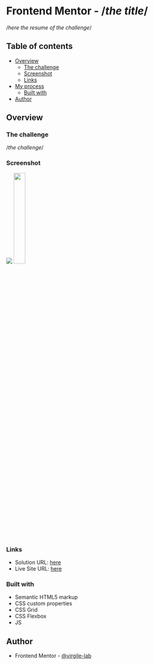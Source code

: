 # Frontend Mentor - /*the title*/

/*here the resume of the challenge*/

## Table of contents

- [Overview](#overview)
  - [The challenge](#the-challenge)
  - [Screenshot](#screenshot)
  - [Links](#links)
- [My process](#my-process)
  - [Built with](#built-with)
- [Author](#author)


## Overview

### The challenge

/*the challenge*/

### Screenshot

<img src="./Screenshot_Desktop.png" />
<img src="./Screenshot_Mobile.png" width="25%" />

### Links

- Solution URL: [here]()
- Live Site URL: [here]()

### Built with

- Semantic HTML5 markup
- CSS custom properties
- CSS Grid
- CSS Flexbox
- JS

## Author

- Frontend Mentor - [@virgile-lab](https://www.frontendmentor.io/profile/virgile-lab)

